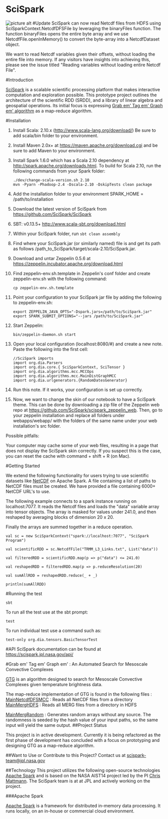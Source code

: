 SciSpark
====

![picture alt](http://image.slidesharecdn.com/jljkdhlxtlgwcyboil6n-signature-c9af2d5a7f730d5a4779821a7bd1f0333657fd7c0430ac7965a5576c08924b8a-poli-150624001008-lva1-app6891/95/spark-at-nasajplchris-mattmann-nasajpl-29-638.jpg?cb=1435104721)
#Update
SciSpark can now read Netcdf files from HDFS using SciSparkContext.NetcdfDFSFile by leveraging the binaryFiles function.
The function binaryFiles opens the entire byte array and we use NetcdfFile.openInMemory() to convert the byte-array into a NetcdfDataset object. 

We want to read Netcdf variables given their offsets, without loading the entire file into memory. 
If any visitors have insights into achieving this, please see the issue titled 
"Reading variables without loading entire Netcdf File".

#Introduction

[SciSpark](http://esto.nasa.gov/forum/estf2015/presentations/Mattmann_S1P8_ESTF2015.pdf) is a scalable scientific processing platform that makes interactive computation and exploration possible. This prototype project outlines the architecture of the scientific RDD (SRDD), and a library of linear algebra and geospatial operations. Its initial focus is expressing [Grab em' Tag em' Graph em' algorithm](https://github.com/kwhitehall/grab-tag-graph) as a map-reduce algorithm. 

#Installation

1. Install Scala: 2.10.x (http://www.scala-lang.org/download/) Be sure to add scala/bin folder to your environment.
2. Install Maven 2.0x+ at https://maven.apache.org/download.cgi and be sure to add Maven to your environment.
3. Install Spark 1.6.0 which has a Scala 2.10 dependency at http://spark.apache.org/downloads.html. To build for Scala 2.10, run the following commands from your Spark folder:

    ```
    ./dev/change-scala-version.sh 2.10
    mvn -Pyarn -Phadoop-2.4 -Dscala-2.10 -DskipTests clean package
    ```

4. Add the installation folder to your environment SPARK_HOME = /path/to/installation
5. Download the latest version of SciSpark from https://github.com/SciSpark/SciSpark
6. SBT: v0.13.5+ http://www.scala-sbt.org/download.html
7. Within your SciSpark folder, run ```sbt clean assembly```
8. Find where your SciSpark.jar (or similarly named) file is and get its path as follows /path_to_SciSpark/target/scala-2.10/SciSpark.jar.
9. Download and untar Zeppelin 0.5.6 at https://zeppelin.incubator.apache.org/download.html
10. Find zeppelin-env.sh.template in Zeppelin's conf folder and create zeppelin-env.sh with the following command:

    ```
    cp zeppelin-env.sh.template
    ```

11. Point your configuration to your SciSpark jar file by adding the following to zeppelin-env.sh:

    ```
    export ZEPPELIN_JAVA_OPTS="-Dspark.jars=/path/to/SciSpark.jar"
    export SPARK_SUBMIT_OPTIONS="--jars /path/to/SciSpark.jar"
    ```

12. Start Zeppelin:

    ```
    bin/zeppelin-daemon.sh start
    ```

13. Open your local configuration (localhost:8080/#) and create a new note. Paste the following into the first cell:

    ```
    //SciSpark imports
    import org.dia.Parsers
    import org.dia.core.{ SciSparkContext, SciTensor }
    import org.dia.algorithms.mcc.MCCOps
    import org.dia.algorithms.mcc.MainDistGraphMCC
    import org.dia.urlgenerators.{RandomDatesGenerator}
    ```

14. Run this note. If it works, your configuration is set up correctly.
15. Now, we want to change the skin of our notebook to have a SciSpark theme. This can be done by downloading a zip file of the Zeppelin web repo at https://github.com/SciSpark/scispark_zeppelin_web. Then, go to your zeppelin installation and replace all folders under webapps/webapp/ with the folders of the same name under your web installation's src folder.

Possible pitfalls:

Your computer may cache some of your web files, resulting in a page that does not display the SciSpark skin correctly. If you suspect this is the case, you can reset the cache with command + shift + R (on Mac).


#Getting Started

We extend the following functionality for users trying to use scientific datasets
like [NetCDF](http://www.unidata.ucar.edu/software/netcdf/) on Apache Spark.
A file containing a list of paths to NetCDF files must be created.
We have provided a file containing 6000+ NetCDF URL's to use.

The following example connects to a spark instance running on localhost:7077.
It reads the Netcdf files and loads the "data" variable array into tensor objects.
The array is masked for values under 241.0, and then reshaped by averaging blocks of dimension 20 x 20.

Finally the arrays are summed together in a reduce operation.


```
val sc = new SciSparkContext("spark://localhost:7077", "SciSpark Program") 
```
```
val scientificRDD = sc.NetcdfFile("TRMM_L3_Links.txt", List("data")) 
```
```
val filteredRDD = scientificRDD.map(p => p("data") <= 241.0) 
```
```
val reshapedRDD = filteredRDD.map(p => p.reduceResolution(20) 
```
```
val sumAllRDD = reshapedRDD.reduce(_ + _) 
```
```
println(sumAllRDD)
```

#Running the test
```
sbt
```

To run all the test use at the sbt prompt:
```
test
```

To run individual test use a command such as:
```
test-only org.dia.tensors.BasicTensorTest
```

#API
SciSpark documentation can be found at https://scispark.jpl.nasa.gov/api/

#Grab em' Tag em' Graph em' : An Automated Search for Mesoscale Convective Complexes

[GTG](http://static1.squarespace.com/static/538b31b5e4b02d5bb7053eba/t/53ea7f48e4b00015c3fcc5d3/1407876936029/KDW_ThesisFinal.pdf) is an algorithm designed to search for Mesoscale Convective Complexes given temperature brightness data.
 
 The map-reduce implementation of GTG is found in the following files : 
 [MainNetcdfDFSMCC](https://github.com/SciSpark/SciSpark/blob/master/src/main/scala/org/dia/algorithms/mcc/MainNetcdfDFSMCC.scala) : Reads all NetCDF files from a directory 
 [MainMergHDFS](https://github.com/SciSpark/SciSpark/blob/master/src/main/scala/org/dia/algorithms/mcc/MainMergHDFS.scala) : Reads all MERG files from a directory in HDFS
 
 [MainMergRandom](https://github.com/SciSpark/SciSpark/blob/master/src/main/scala/org/dia/algorithms/mcc/MainMergRandom.scala)  : Generates random arrays without any source. The randomness is seeded by the hash value of your input paths, so the same input will yield the same output.
##Project Status

This project is in active development.
Currently it is being refactored as the first phase of development has concluded
with a focus on prototyping and designing GTG as a map-reduce algorithm.

##Want to Use or Contribute to this Project?
Contact us at [scispark-team@jpl.nasa.gov](mailto:scispark-team@jpl.nasa.gov)

##Technology
This project utilizes the following open-source technologies [Apache Spark][Spark] and is based on the NASA AIST14 project led by the PI [Chris Mattmann](http://github.com/chrismattmann/). The SciSpark team is at at JPL and actively working on the project.

###Apache Spark

[Apache Spark][Spark] is a framework for distributed in-memory data processing. It runs locally, on an in-house or commercial cloud environment.

[Spark]: https://spark.apache.org/
